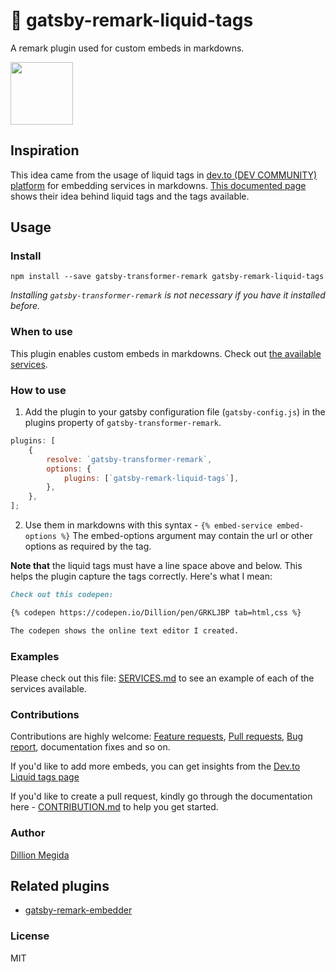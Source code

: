 # 📍 gatsby-remark-liquid-tags

A remark plugin used for custom embeds in markdowns.

<img src='https://travis-ci.org/dillionmegida/gatsby-remark-liquid-tags.svg?branch=master' width='100px'>

## Inspiration

This idea came from the usage of liquid tags in [dev.to (DEV COMMUNITY) platform](https://dev.to) for embedding services in markdowns. [This documented page](https://docs.dev.to/frontend/liquid-tags/) shows their idea behind liquid tags and the tags available.

## Usage

### Install

```shell
npm install --save gatsby-transformer-remark gatsby-remark-liquid-tags
```

_Installing `gatsby-transformer-remark` is not necessary if you have it installed before._

### When to use

This plugin enables custom embeds in markdowns. Check out [the available services](./src/SERVICES.md).

### How to use

1. Add the plugin to your gatsby configuration file (`gatsby-config.js`) in the plugins property of `gatsby-transformer-remark`.

```js
plugins: [
	{
		resolve: `gatsby-transformer-remark`,
		options: {
			plugins: [`gatsby-remark-liquid-tags`],
		},
	},
];
```

2. Use them in markdowns with this syntax - `{% embed-service embed-options %}`
   The embed-options argument may contain the url or other options as required by the tag.

**Note that** the liquid tags must have a line space above and below. This helps the plugin capture the tags correctly. Here's what I mean:

```md
Check out this codepen:

{% codepen https://codepen.io/Dillion/pen/GRKLJBP tab=html,css %}

The codepen shows the online text editor I created.
```

### Examples

Please check out this file: [SERVICES.md](./src/SERVICES.md) to see an example of each of the services available.

### Contributions

Contributions are highly welcome: [Feature requests](https://github.com/dillionmegida/gatsby-remark-liquid-tags/issues/new/choose), [Pull requests](https://github.com/dillionmegida/gatsby-remark-liquid-tags/pulls), [Bug report](https://github.com/dillionmegida/gatsby-remark-liquid-tags/issues/new/choose), documentation fixes and so on.

If you'd like to add more embeds, you can get insights from the [Dev.to Liquid tags page](https://docs.dev.to/frontend/liquid-tags/)

If you'd like to create a pull request, kindly go through the documentation here - [CONTRIBUTION.md](CONTRIBUTION.md) to help you get started.

### Author

[Dillion Megida](https://dillionmegida.com/about)

## Related plugins

-   [gatsby-remark-embedder](https://www.npmjs.com/package/gatsby-remark-embedder)

### License

MIT